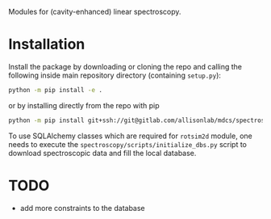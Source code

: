 Modules for (cavity-enhanced) linear spectroscopy.

# Installation
Install the package by downloading or cloning the repo and calling the following inside main repository directory (containing `setup.py`):

``` sh
python -m pip install -e .
```

or by installing directly from the repo with pip

``` sh
python -m pip install git+ssh://git@gitlab.com/allisonlab/mdcs/spectroscopy.git@master
```

To use SQLAlchemy classes which are required for `rotsim2d` module, one needs
to execute the `spectroscopy/scripts/initialize_dbs.py` script to download
spectroscopic data and fill the local database.

# TODO
- add more constraints to the database
